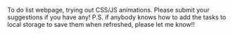 To do list webpage, trying out CSS/JS animations. Please submit your suggestions if you have any!
P.S. if anybody knows how to add the tasks to local storage to save them when refreshed, please let me know!!
